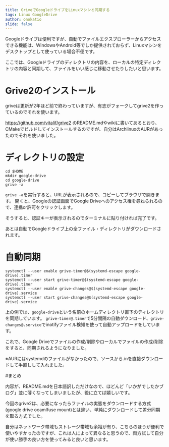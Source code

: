 ```yaml
---
title: GriveでGoogleドライブをLinuxマシンと同期する
tags: Linux GoogleDrive
author: onokatio
slide: false
---
```

Googleドライブは便利ですが、自動でファイルエクスプローラーからアクセスできる機能は、WindowsやAndroid等でしか提供されておらず、Linuxマシンをデスクトップとして使っている場合不便です。

ここでは、Googleドライブのディレクトリの内容を、ローカルの特定ディレクトリの内容と同期して、ファイルをいい感じに移動させたりしたいと思います。

# Grive2のインストール

griveは更新が2年ほど前で終わっていますが、有志がフォークしてgrive2を作っているのでそれを使います。

https://github.com/vitalif/grive2 のREADME.mdやwikiに書いてあるとおり、CMakeでビルドしてインストールするのですが、自分はArchlinuxのAURがあったのでそれを使いました。

# ディレクトリの設定

```
cd $HOME
mkdir google-drive
cd google-drive
grive -a
```


`grive -a`を実行すると、URLが表示されるので、コピーしてブラウザで開きます。
開くと、Googleの認証画面でGoogle Driveへのアクセス権を尋ねられるので、連携or許可をクリックします。

そうすると、認証キーが表示されるのでターミナルに貼り付ければ完了です。

あとは自動でGoogleドライブ上の全ファイル・ディレクトリがダウンロードされます。

# 自動同期

```
systemctl --user enable grive-timer@$(systemd-escape google-drive).timer
systemctl --user start grive-timer@$(systemd-escape google-drive).timer
systemctl --user enable grive-changes@$(systemd-escape google-drive).service
systemctl --user start grive-changes@$(systemd-escape google-drive).service
```

上の例では、`google-drive`という名前のホームディレクトリ直下のディレクトリを同期しています。
`grive-timer@.timer`で5分間隔の自動ダウンロード、`grive-changes@.service`でinotifyファイル検知を使って自動アップロードをしています。

これで、Google Driveでファイルの作成/削除やローカルでファイルの作成/削除をすると、同期されるようになりました。

※AURにはsystemdのファイルがなかったので、ソースから.inを直接ダウンロードして手直しして入れました。

#まとめ

内容が、README.mdを日本語訳しただけなので、ほどんど「いかがでしたかブログ」並に薄くなってしまいましたが、役に立てば嬉しいです。

今回のgrive2は、必要になったらファイルの実態をダウンロードする方式(google drive ocamlfuse mount)とは違い、単純にダウンロードして差分同期を取る方式でした。

自分はネットワーク帯域もストレージ帯域も余裕が有り、こちらのほうが便利で使いやすかったのですが、これは人によって異なると思うので、両方試して自分が使い勝手の良い方を使ってみると良いと思います。

